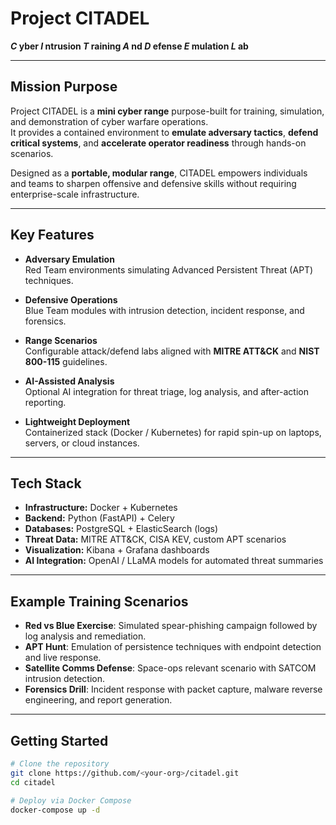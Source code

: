 # Project CITADEL  
**_C_ yber _I_ ntrusion _T_ raining _A_ nd _D_ efense _E_ mulation _L_ ab**

---

## Mission Purpose
Project CITADEL is a **mini cyber range** purpose-built for training, simulation, and demonstration of cyber warfare operations.  
It provides a contained environment to **emulate adversary tactics**, **defend critical systems**, and **accelerate operator readiness** through hands-on scenarios.  

Designed as a **portable, modular range**, CITADEL empowers individuals and teams to sharpen offensive and defensive skills without requiring enterprise-scale infrastructure.

---

## Key Features
- **Adversary Emulation**  
  Red Team environments simulating Advanced Persistent Threat (APT) techniques.  

- **Defensive Operations**  
  Blue Team modules with intrusion detection, incident response, and forensics.  

- **Range Scenarios**  
  Configurable attack/defend labs aligned with **MITRE ATT&CK** and **NIST 800-115** guidelines.  

- **AI-Assisted Analysis**  
  Optional AI integration for threat triage, log analysis, and after-action reporting.  

- **Lightweight Deployment**  
  Containerized stack (Docker / Kubernetes) for rapid spin-up on laptops, servers, or cloud instances.  

---

## Tech Stack
- **Infrastructure:** Docker + Kubernetes  
- **Backend:** Python (FastAPI) + Celery  
- **Databases:** PostgreSQL + ElasticSearch (logs)  
- **Threat Data:** MITRE ATT&CK, CISA KEV, custom APT scenarios  
- **Visualization:** Kibana + Grafana dashboards  
- **AI Integration:** OpenAI / LLaMA models for automated threat summaries  

---

## Example Training Scenarios
- **Red vs Blue Exercise**: Simulated spear-phishing campaign followed by log analysis and remediation.  
- **APT Hunt**: Emulation of persistence techniques with endpoint detection and live response.  
- **Satellite Comms Defense**: Space-ops relevant scenario with SATCOM intrusion detection.  
- **Forensics Drill**: Incident response with packet capture, malware reverse engineering, and report generation.  

---

## Getting Started
```bash
# Clone the repository
git clone https://github.com/<your-org>/citadel.git
cd citadel

# Deploy via Docker Compose
docker-compose up -d
